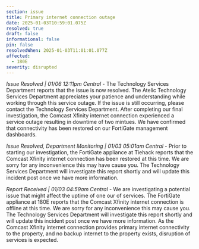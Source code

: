 ```yaml
---
section: issue
title: Primary internet connection outage
date: 2025-01-03T10:59:01.075Z
resolved: true
draft: false
informational: false
pin: false
resolvedWhen: 2025-01-03T11:01:01.077Z
affected:
  - 180E
severity: disrupted
---
```

*Issue Resolved | 01/06 12:11pm Central* - The Technology Services Department reports that the issue is now resolved. The Atelic Technology Services Department appreciates your patience and understanding while working through this service outage. If the issue is still occurring, please contact the Technology Services Department. After completing our final investigation, the Comcast Xfinity internet connection experienced a service outage resulting in downtime of two mintues. We have confirmed that connectivity has been restored on our FortiGate management dashboards.

*Issue Resolved, Department Monitoring | 01/03 05:01am Central* - Prior to starting our investigation, the FortiGate appliance at Tiehack reports that the Comcast Xfinity internet connection has been restored at this time. We are sorry for any inconvenience this may have cause you. The Technology Services Department will investigate this report shortly and will update this incident post once we have more information.

*Report Received | 01/03 04:59am Central* - We are investigating a potential issue that might affect the uptime of one our of services. The FortiGate appliance at 180E reports that the Comcast Xfinity internet connection is offline at this time. We are sorry for any inconvenience this may cause you. The Technology Services Department will investigate this report shortly and will update this incident post once we have more information. As the Comcast Xfinity internet connection provides primary internet connectivity to the property, and no backup internet to the property exists, disruption of services is expected.